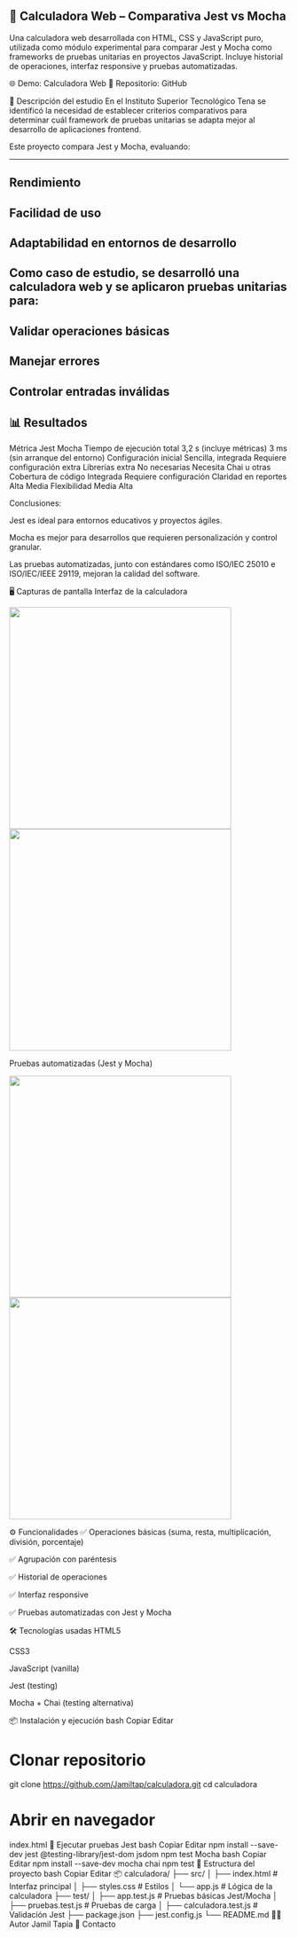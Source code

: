 ## 🧮 Calculadora Web – Comparativa Jest vs Mocha
Una calculadora web desarrollada con HTML, CSS y JavaScript puro, utilizada como módulo experimental para comparar Jest y Mocha como frameworks de pruebas unitarias en proyectos JavaScript.
Incluye historial de operaciones, interfaz responsive y pruebas automatizadas.

🌐 Demo: Calculadora Web
📂 Repositorio: GitHub

📖 Descripción del estudio
En el Instituto Superior Tecnológico Tena se identificó la necesidad de establecer criterios comparativos para determinar cuál framework de pruebas unitarias se adapta mejor al desarrollo de aplicaciones frontend.

Este proyecto compara Jest y Mocha, evaluando:

---
Rendimiento
---

Facilidad de uso
---

Adaptabilidad en entornos de desarrollo
---

Como caso de estudio, se desarrolló una calculadora web y se aplicaron pruebas unitarias para:
---

Validar operaciones básicas
---

Manejar errores
---

Controlar entradas inválidas
---

## 📊 Resultados
Métrica	Jest	Mocha
Tiempo de ejecución total	3,2 s (incluye métricas)	3 ms (sin arranque del entorno)
Configuración inicial	Sencilla, integrada	Requiere configuración extra
Librerías extra	No necesarias	Necesita Chai u otras
Cobertura de código	Integrada	Requiere configuración
Claridad en reportes	Alta	Media
Flexibilidad	Media	Alta

Conclusiones:

Jest es ideal para entornos educativos y proyectos ágiles.

Mocha es mejor para desarrollos que requieren personalización y control granular.

Las pruebas automatizadas, junto con estándares como ISO/IEC 25010 e ISO/IEC/IEEE 29119, mejoran la calidad del software.

🖥️ Capturas de pantalla
Interfaz de la calculadora

<p float="left"> <img src="https://github.com/user-attachments/assets/bba3e4b2-5bc2-491d-96b2-e4678b4da90d" width="400"/> <img src="https://github.com/user-attachments/assets/588dfb74-5e9f-4901-a2f3-d1dfa25e4e1e" width="400"/> </p>
Pruebas automatizadas (Jest y Mocha)

<p float="left"> <img src="https://github.com/user-attachments/assets/3206d7a0-0690-4002-9b2a-e44813665d16" width="400"/> <img src="https://github.com/user-attachments/assets/64d9df0b-2635-43ad-b999-578702056688" width="400"/> </p>
⚙️ Funcionalidades
✅ Operaciones básicas (suma, resta, multiplicación, división, porcentaje)

✅ Agrupación con paréntesis

✅ Historial de operaciones

✅ Interfaz responsive

✅ Pruebas automatizadas con Jest y Mocha

🛠️ Tecnologías usadas
HTML5

CSS3

JavaScript (vanilla)

Jest (testing)

Mocha + Chai (testing alternativa)

📦 Instalación y ejecución
bash
Copiar
Editar
# Clonar repositorio
git clone https://github.com/Jamiltap/calculadora.git
cd calculadora

# Abrir en navegador
index.html
🧪 Ejecutar pruebas
Jest
bash
Copiar
Editar
npm install --save-dev jest @testing-library/jest-dom jsdom
npm test
Mocha
bash
Copiar
Editar
npm install --save-dev mocha chai
npm test
📁 Estructura del proyecto
bash
Copiar
Editar
📦 calculadora/
├── src/
│   ├── index.html        # Interfaz principal
│   ├── styles.css        # Estilos
│   └── app.js            # Lógica de la calculadora
├── test/
│   ├── app.test.js       # Pruebas básicas Jest/Mocha
│   ├── pruebas.test.js   # Pruebas de carga
│   ├── calculadora.test.js # Validación Jest
├── package.json
├── jest.config.js
└── README.md
👨‍💻 Autor
Jamil Tapia
📧 Contacto
